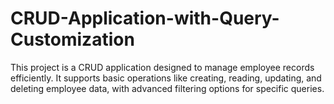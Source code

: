 # CRUD-Application-with-Query-Customization
This project is a CRUD application designed to manage employee records efficiently. 
It supports basic operations like creating, reading, updating, and deleting employee data, with advanced filtering options for specific queries. 
